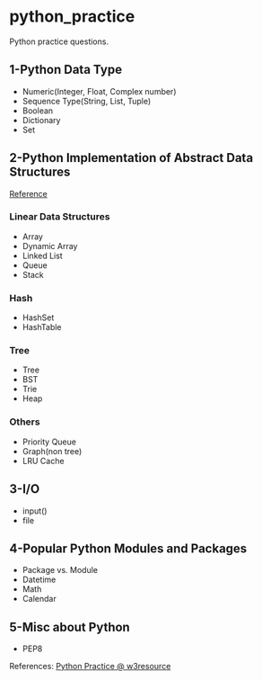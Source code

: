 # python_practice
Python practice questions.

## 1-Python Data Type
-  Numeric(Integer, Float, Complex number)
-  Sequence Type(String, List, Tuple)
-  Boolean
-  Dictionary
-  Set


## 2-Python Implementation of Abstract Data Structures 
[Reference](https://www.interviewcake.com/data-structures-reference) 
### Linear Data Structures
-  Array
-  Dynamic Array
-  Linked List
-  Queue
-  Stack

### Hash
-  HashSet
-  HashTable

### Tree
-  Tree
-  BST
-  Trie
-  Heap

### Others
-  Priority Queue
-  Graph(non tree)
-  LRU Cache


## 3-I/O
-  input()
-  file


## 4-Popular Python Modules and Packages
-  Package vs. Module
-  Datetime
-  Math
-  Calendar

## 5-Misc about Python
- PEP8


References:
[Python Practice @ w3resource](https://www.w3resource.com/python-exercises/)
